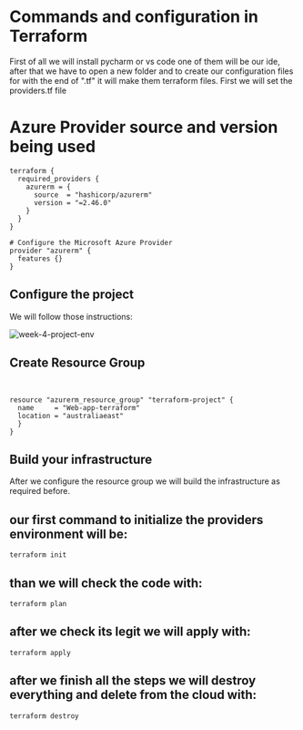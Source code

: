 # Commands and configuration in Terraform

First of all we will install pycharm or vs code one of them will be our ide, after that we have to open a new folder and to create
our configuration files for with the end of ".tf" it will make them terraform files.
First we will set the providers.tf file

# Azure Provider source and version being used
```
terraform {
  required_providers {
    azurerm = {
      source  = "hashicorp/azurerm"
      version = "=2.46.0"
    }
  }
}

# Configure the Microsoft Azure Provider
provider "azurerm" {
  features {}
}

```
## Configure the project
We will follow those instructions:

![week-4-project-env](https://user-images.githubusercontent.com/105926044/174308223-c7dfc3b6-fc55-4d64-ab8d-ba64f12337c1.png)


## Create Resource Group
```


resource "azurerm_resource_group" "terraform-project" {
  name     = "Web-app-terraform"
  location = "australiaeast"
  }
}
```

## Build your infrastructure
After we configure the resource group we will build the infrastructure as required before.

## our first command to initialize the providers environment will be:
```
terraform init 
```
## than we will check the code with:
```
terraform plan
```
## after we check its legit we will apply with:
```
terraform apply
```
## after we finish all the steps we will destroy everything and delete from the cloud with:
```
terraform destroy
